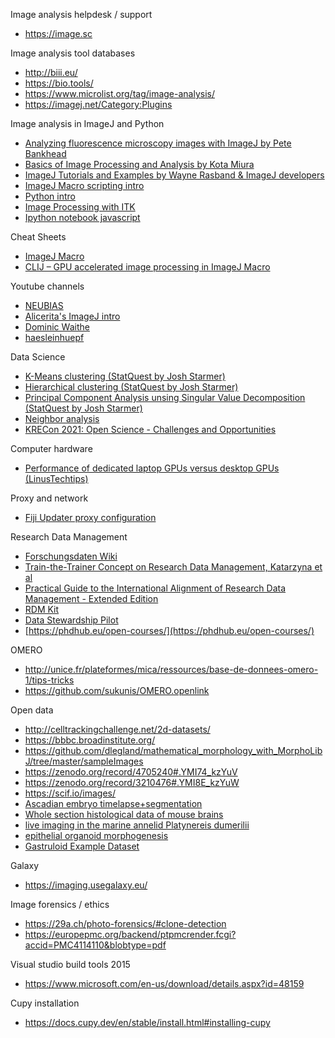 Image analysis helpdesk / support
* https://image.sc

Image analysis tool databases
* http://biii.eu/
* https://bio.tools/
* https://www.microlist.org/tag/image-analysis/
* https://imagej.net/Category:Plugins


Image analysis in ImageJ and Python
* [Analyzing fluorescence microscopy images with ImageJ by Pete Bankhead](https://petebankhead.gitbooks.io/imagej-intro/content/)
* [Basics of Image Processing and Analysis by Kota Miura](https://github.com/miura/ij_textbook1/raw/76b51338e1f006c580b6f0f5cfc48fe02fba38d7/CMCIBasicCourse201102Bib.pdf)
* [ImageJ Tutorials and Examples by Wayne Rasband & ImageJ developers](https://imagej.nih.gov/ij/docs/examples/index.html)
* [ImageJ Macro scripting intro](http://wiki.cmci.info/_media/documents/slides/elmi2012.pdf)
* [Python intro](https://github.com/tlambert03/hms_pyintro2)
* [Image Processing with ITK](https://github.com/InsightSoftwareConsortium/SimpleITK-Notebooks)
* [Ipython notebook javascript](https://github.com/jupyter/notebook/blob/859ae0ac60456c0e38b44f06852b8a24f8a1cfb0/notebook/static/notebook/js/notebook.js)

Cheat Sheets
* [ImageJ Macro](https://github.com/BiAPoL/imagej-macro-cheat-sheet)
* [CLIJ – GPU accelerated image processing in ImageJ Macro](https://clij.github.io/clij2-docs/CLIJ2-cheatsheet_V3.pdf)

Youtube channels
* [NEUBIAS](http://youtube.com/neubias)
* [Alicerita's ImageJ intro](https://www.youtube.com/channel/UCCG0E-n-JaTZnzuc8XzYPjQ)
* [Dominic Waithe](https://www.youtube.com/channel/UCTjalOTI0yBPBOguYPzwE4g)
* [haesleinhuepf](http://youtube.com/haesleinhuepf)

Data Science
* [K-Means clustering (StatQuest by Josh Starmer)](https://www.youtube.com/watch?v=4b5d3muPQmA)
* [Hierarchical clustering (StatQuest by Josh Starmer)](https://www.youtube.com/watch?v=7xHsRkOdVwo)
* [Principal Component Analysis unsing Singular Value Decomposition (StatQuest by Josh Starmer)](https://www.youtube.com/watch?v=FgakZw6K1QQ)
* [Neighbor analysis](https://github.com/WIS-MICC-CellObservatory/Crypts_SpatialOrganization)
* [KRECon 2021: Open Science - Challenges and Opportunities](https://www.youtube.com/watch?v=fTPxi6R1174&list=PLMskSaWTddN8-TfHsWrsgV_dXbb6WUEqO)

Computer hardware
* [Performance of dedicated laptop GPUs versus desktop GPUs (LinusTechtips)](https://www.youtube.com/watch?v=z9fk9d6pry4)

Proxy and network
* [Fiji Updater proxy configuration](https://forum.image.sc/t/fiji-updater-and-proxy-configuration/29365/2)

Research Data Management
* [Forschungsdaten Wiki](https://www.forschungsdaten.org/index.php/Hauptseite)
* [Train-the-Trainer Concept on Research Data Management, Katarzyna et al](https://zenodo.org/record/4071471#.YI-_x7UzZPZ)
* [Practical Guide to the International Alignment of Research Data Management - Extended Edition](https://www.scienceeurope.org/our-resources/practical-guide-to-the-international-alignment-of-research-data-management/)
* [RDM Kit](https://rdmkit.elixir-europe.org/)
* [Data Stewardship Pilot](https://docenhance.eu/pilot-courses/)
* [https://phdhub.eu/open-courses/](https://phdhub.eu/open-courses/)

OMERO
* http://unice.fr/plateformes/mica/ressources/base-de-donnees-omero-1/tips-tricks
* https://github.com/sukunis/OMERO.openlink

Open data
* http://celltrackingchallenge.net/2d-datasets/
* https://bbbc.broadinstitute.org/
* https://github.com/dlegland/mathematical_morphology_with_MorphoLibJ/tree/master/sampleImages
* https://zenodo.org/record/4705240#.YMI74_kzYuV
* https://zenodo.org/record/3210476#.YMI8E_kzYuW
* https://scif.io/images/
* [Ascadian embryo timelapse+segmentation](https://doi.org/10.6084/m9.figshare.c.4529990.v2)
* [Whole section histological data of mouse brains](https://rodare.hzdr.de/record/915)
* [live imaging in the marine annelid Platynereis dumerilii](https://zenodo.org/record/1063531#.Y1WJ2bZBxaQ)
* [epithelial organoid morphogenesis](https://zenodo.org/record/4419985#.Y1WNSbZBxaQ)
* [Gastruloid Example Dataset](https://zenodo.org/record/7603081)

Galaxy
* https://imaging.usegalaxy.eu/

Image forensics / ethics
* https://29a.ch/photo-forensics/#clone-detection
* https://europepmc.org/backend/ptpmcrender.fcgi?accid=PMC4114110&blobtype=pdf

Visual studio build tools 2015
* https://www.microsoft.com/en-us/download/details.aspx?id=48159

Cupy installation 
* https://docs.cupy.dev/en/stable/install.html#installing-cupy
